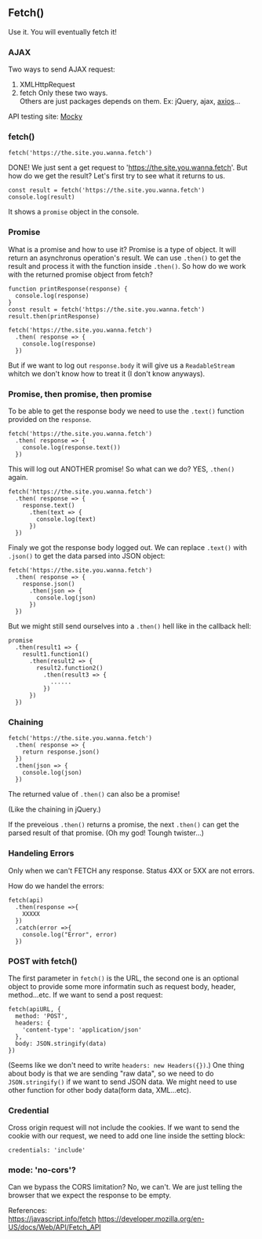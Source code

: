 ## Fetch()
Use it. You will eventually fetch it!

### AJAX

Two ways to send AJAX request:
1. XMLHttpRequest
2. fetch
Only these two ways.  
Others are just packages depends on them. Ex: jQuery, ajax, [axios](https://github.com/axios/axios/blob/master/dist/axios.js)...

API testing site: [Mocky](https://designer.mocky.io/)

### fetch()

```
fetch('https://the.site.you.wanna.fetch')
```
DONE! We just sent a get request to 'https://the.site.you.wanna.fetch'. But how do we get the result? Let's first try to see what it returns to us. 
```
const result = fetch('https://the.site.you.wanna.fetch')
console.log(result)
```
It shows a `promise` object in the console.

### Promise
What is a promise and how to use it? 
Promise is a type of object. It will return an asynchronus operation's result. 
We can use `.then()` to get the result and process it with the function inside `.then()`.
So how do we work with the returned promise object from fetch?

```
function printResponse(response) {
  console.log(response)
}
const result = fetch('https://the.site.you.wanna.fetch')
result.then(printResponse)
```

```
fetch('https://the.site.you.wanna.fetch')
  .then( response => {
    console.log(response)
  })
```

But if we want to log out `response.body` it will give us a `ReadableStream` whitch we don't know how to treat it (I don't know anyways).  

### Promise, then promise, then promise
To be able to get the response body we need to use the `.text()` function provided on the `response`.

```
fetch('https://the.site.you.wanna.fetch')
  .then( response => {
    console.log(response.text())
  })
```

This will log out ANOTHER promise! So what can we do? YES, `.then()` again.
```
fetch('https://the.site.you.wanna.fetch')
  .then( response => {
    response.text()
      .then(text => {
        console.log(text)
      })
  })
```
Finaly we got the response body logged out.
We can replace `.text()` with `.json()` to get the data parsed into JSON object:
```
fetch('https://the.site.you.wanna.fetch')
  .then( response => {
    response.json()
      .then(json => {
        console.log(json)
      })
  })
```
But we might still send ourselves into a `.then()` hell like in the callback hell:  
```
promise
  .then(result1 => {
    result1.function1()
      .then(result2 => {
        result2.function2()
          .then(result3 => {
            ......
          })
      })
  })
```

### Chaining
```
fetch('https://the.site.you.wanna.fetch')
  .then( response => {
    return response.json()
  })
  .then(json => {
    console.log(json)
  })
```
The returned value of `.then()` can also be a promise!

(Like the chaining in jQuery.)

If the preveious `.then()` returns a promise, the next `.then()` can get the parsed result of that promise. (Oh my god! Toungh twister...)

### Handeling Errors
Only when we can't FETCH any response. Status 4XX or  5XX are not errors.

How do we handel the errors:
```
fetch(api)
  .then(response =>{
    XXXXX
  })
  .catch(error =>{
    console.log("Error", error)
  })
```

### POST with fetch()
The first parameter in `fetch()` is the URL, the second one is an optional object to provide some more informatin such as request body, header, method...etc.
If we want to send a post request:

```
fetch(apiURL, {
  method: 'POST',
  headers: {
    'content-type': 'application/json'
  },
  body: JSON.stringify(data)
})
```
(Seems like we don't need to write `headers: new Headers({})`.)
One thing about body is that we are sending "raw data", so we need to do `JSON.stringify()` if we want to send JSON data. We might need to use other function for other body data(form data, XML...etc).

### Credential
Cross origin request will not include the cookies. If we want to send the cookie with our request, we need to add one line inside the setting block:
```
credentials: 'include'
```

### mode: 'no-cors'?
Can we bypass the CORS limitation? No, we can't. 
We are just telling the browser that we expect the response to be empty.

References:  
https://javascript.info/fetch
https://developer.mozilla.org/en-US/docs/Web/API/Fetch_API